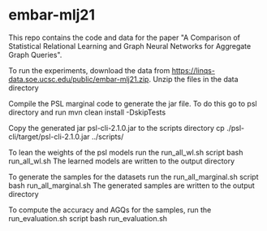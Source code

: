 # embar-mlj21
This repo contains the code and data for the paper "A Comparison of Statistical Relational Learning and
Graph Neural Networks for Aggregate Graph Queries".

To run the experiments, download the data from https://linqs-data.soe.ucsc.edu/public/embar-mlj21.zip.
Unzip the files in the data directory

Compile the PSL marginal code to generate the jar file.
To do this go to psl directory and run 
mvn clean install -DskipTests

Copy the generated jar psl-cli-2.1.0.jar to the scripts directory
cp ./psl-cli/target/psl-cli-2.1.0.jar ../scripts/

To lean the weights of the psl models run the run_all_wl.sh script
bash run_all_wl.sh
The learned models are written to the output directory

To generate the samples for the datasets run the run_all_marginal.sh script
bash run_all_marginal.sh
The generated samples are written to the output directory

To compute the accuracy and AGQs for the samples, run the run_evaluation.sh script
bash run_evaluation.sh
